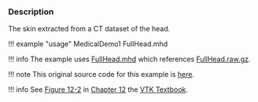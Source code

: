 ### Description

The skin extracted from a CT dataset of the head.

!!! example "usage"
    MedicalDemo1 FullHead.mhd

!!! info
    The example uses [FullHead.mhd](https://raw.githubusercontent.com/lorensen/VTKExamples/master/src/Testing/Data/FullHead.mhd) which references [FullHead.raw.gz](https://github.com/lorensen/VTKExamples/blob/master/src/Testing/Data/FullHead.raw.gz?raw=true).

!!! note
    This original source code for this example is [here](https://gitlab.kitware.com/vtk/vtk/blob/395857190c8453508d283958383bc38c9c2999bf/Examples/Medical/Cxx/Medical1.cxx).

!!! info
    See [Figure 12-2](/VTKBook/12Chapter12/#Figure%2012-2) in [Chapter 12](/VTKBook/12Chapter12) the [VTK Textbook](/VTKBook/01Chapter1).
